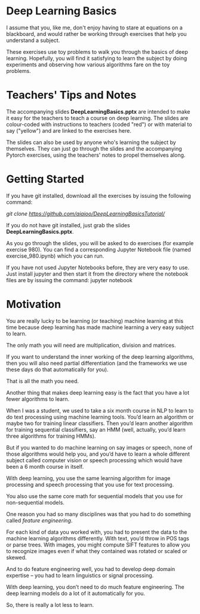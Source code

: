 # Deep Learning Basics

I assume that you, like me, don't enjoy having to stare at equations on a blackboard, and would rather be working through exercises that help you understand a subject.

These exercises use toy problems to walk you through the basics of deep learning.  Hopefully, you will find it satisfying to learn the subject by doing experiments and observing how various algorithms fare on the toy problems.

# Teachers' Tips and Notes

The accompanying slides **DeepLearningBasics.pptx** are intended to make it easy for the teachers to teach a course on deep learning.  The slides are colour-coded with instructions to teachers (coded "red") or with material to say ("yellow") and are linked to the exercises here.

The slides can also be used by anyone who's learning the subject by themselves.  They can just go through the slides and the accompanying Pytorch exercises, using the teachers' notes to propel themselves along.

# Getting Started

If you have git installed, download all the exercises by issuing the following command:

*git clone https://github.com/aiaioo/DeepLearningBasicsTutorial/*

If you do not have git installed, just grab the slides **DeepLearningBasics.pptx**.

As you go through the slides, you will be asked to do exercises (for example exercise 980).  You can find a corresponding Jupyter Notebook file (named exercise_980.ipynb) which you can run.

If you have not used Jupyter Notebooks before, they are very easy to use.  Just install jupyter and then start it from the directory where the notebook files are by issuing the command:  jupyter notebook

# Motivation

You are really lucky to be learning (or teaching) machine learning at this time because deep learning has made machine learning a very easy subject to learn.

The only math you will need are multiplication, division and matrices.

If you want to understand the inner working of the deep learning algorithms, then you will also need partial differentiation (and the frameworks we use these days do that automatically for you).

That is all the math you need.

Another thing that makes deep learning easy is the fact that you have a lot fewer algorithms to learn.

When I was a student, we used to take a six month course in NLP to learn to do text processing using machine learning tools.  You’d learn an algorithm or maybe two for training linear classifiers.  Then you’d learn another algorithm for training sequential classifiers, say an HMM (well, actually, you’d learn three algorithms for training HMMs).

But if you wanted to do machine learning on say images or speech, none of those algorithms would help you, and you’d have to learn a whole different subject called computer vision or speech processing which would have been a 6 month course in itself.

With deep learning, you use the same learning algorithm for image processing and speech processing that you use for text processing.

You also use the same core math for sequential models that you use for non-sequential models.

One reason you had so many disciplines was that you had to do something called *feature engineering*.

For each kind of data you worked with, you had to present the data to the machine learning algorithms differently.  With text, you’d throw in POS tags or parse trees.  With images, you might compute SIFT features to allow you to recognize images even if what they contained was rotated or scaled or skewed.  

And to do feature engineering well, you had to develop deep domain expertise – you had to learn linguistics or signal processing.

With deep learning, you don’t need to do much feature engineering.  The deep learning models do a lot of it automatically for you.

So, there is really a lot less to learn.
